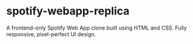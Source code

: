 # spotify-webapp-replica
A frontend-only Spotify Web App clone built using HTML and CSS. Fully responsive, pixel-perfect UI design.
